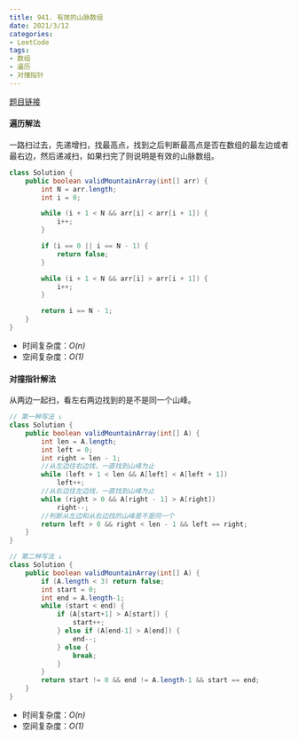 ```yaml
---
title: 941. 有效的山脉数组
date: 2021/3/12
categories:
- LeetCode
tags:
- 数组
- 遍历
- 对撞指针
---
```


[题目链接](https://leetcode-cn.com/problems/valid-mountain-array/)

#### 遍历解法

一路扫过去，先递增扫，找最高点，找到之后判断最高点是否在数组的最左边或者最右边，然后递减扫，如果扫完了则说明是有效的山脉数组。

```java
class Solution {
    public boolean validMountainArray(int[] arr) {
        int N = arr.length;
        int i = 0;

        while (i + 1 < N && arr[i] < arr[i + 1]) {
            i++;
        }

        if (i == 0 || i == N - 1) {
            return false;
        }

        while (i + 1 < N && arr[i] > arr[i + 1]) {
            i++;
        }

        return i == N - 1;
    }
}
```

- 时间复杂度：*O(n)*
- 空间复杂度：*O(1)*

#### 对撞指针解法

从两边一起扫，看左右两边找到的是不是同一个山峰。

```java
// 第一种写法 ↓
class Solution {
    public boolean validMountainArray(int[] A) {
        int len = A.length;
        int left = 0;
        int right = len - 1;
        //从左边往右边找，一直找到山峰为止
        while (left + 1 < len && A[left] < A[left + 1])
            left++;
        //从右边往左边找，一直找到山峰为止
        while (right > 0 && A[right - 1] > A[right])
            right--;
        //判断从左边和从右边找的山峰是不是同一个
        return left > 0 && right < len - 1 && left == right;
    }
}

// 第二种写法 ↓
class Solution {
    public boolean validMountainArray(int[] A) {
        if (A.length < 3) return false;
        int start = 0;
        int end = A.length-1;
        while (start < end) {
            if (A[start+1] > A[start]) {
                start++;
            } else if (A[end-1] > A[end]) {
                end--;
            } else {
                break;
            }
        }
        return start != 0 && end != A.length-1 && start == end;
    }
}
```

- 时间复杂度：*O(n)*
- 空间复杂度：*O(1)*
